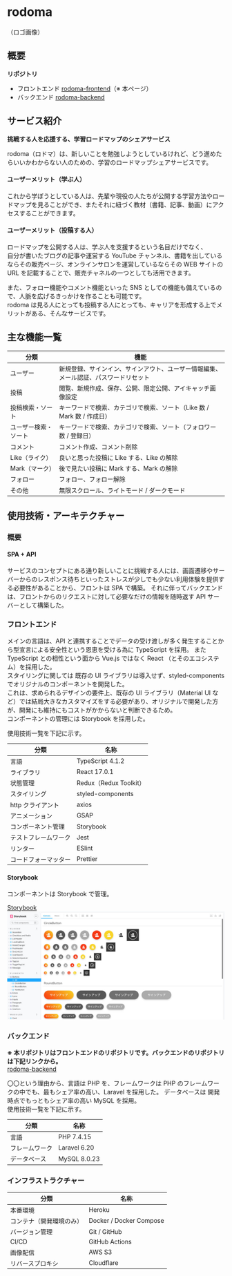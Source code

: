 # rodoma

（ロゴ画像）

## 概要

**リポジトリ**

- フロントエンド [rodoma-frontend](https://github.com/kentsunekawa/rodoma-frontend)（※ 本ページ）
- バックエンド [rodoma-backend](https://github.com/kentsunekawa/rodoma-backend)

## サービス紹介

**挑戦する人を応援する、学習ロードマップのシェアサービス**

rodoma（ロドマ）は、新しいことを勉強しようとしているけれど、どう進めたらいいかわからない人のための、学習のロードマップシェアサービスです。

#### ユーザーメリット（学ぶ人）

これから学ぼうとしている人は、先輩や現役の人たちが公開する学習方法やロードマップを見ることができ、またそれに紐づく教材（書籍、記事、動画）にアクセスすることができます。

#### ユーザーメリット（投稿する人）

ロードマップを公開する人は、学ぶ人を支援するという名目だけでなく、  
自分が書いたブログの記事や運営する YouTube チャンネル、書籍を出しているならその販売ページ、オンラインサロンを運営しているならその WEB サイトの URL を記載することで、販売チャネルの一つとしても活用できます。

また、フォロー機能やコメント機能といった SNS としての機能も備えているので、人脈を広げるきっかけを作ることも可能です。  
rodoma は見る人にとっても投稿する人にとっても、キャリアを形成する上でメリットがある、そんなサービスです。

## 主な機能一覧

| 分類                 | 機能                                                                                 |
| -------------------- | ------------------------------------------------------------------------------------ |
| ユーザー             | 新規登録、サインイン、サインアウト、ユーザー情報編集、メール認証、パスワードリセット |
| 投稿                 | 閲覧、新規作成、保存、公開、限定公開、アイキャッチ画像設定                           |
| 投稿検索・ソート     | キーワードで検索、カテゴリで検索、ソート（Like 数 / Mark 数 / 作成日）               |
| ユーザー検索・ソート | キーワードで検索、カテゴリで検索、ソート（フォロワー数 / 登録日）                    |
| コメント             | コメント作成、コメント削除                                                           |
| Like（ライク）       | 良いと思った投稿に Like する、Like の解除                                            |
| Mark（マーク）       | 後で見たい投稿に Mark する、Mark の解除                                              |
| フォロー             | フォロー、フォロー解除                                                               |
| その他               | 無限スクロール、ライトモード / ダークモード                                          |

## 使用技術・アーキテクチャー

### 概要

#### SPA + API

サービスのコンセプトにある通り新しいことに挑戦する人には、画面遷移やサーバーからのレスポンス待ちといったストレスが少しでも少ない利用体験を提供する必要性があることから、フロントは SPA で構築。
それに伴ってバックエンドは、フロントからのリクエストに対して必要なだけの情報を随時返す API サーバーとして構築した。

### フロントエンド

メインの言語は、API と連携することでデータの受け渡しが多く発生することから型宣言による安全性という恩恵を受ける為に TypeScript を採用。
また TypeScript との相性という面から Vue.js ではなく React （とそのエコシステム）を採用した。  
スタイリングに関しては 既存の UI ライブラリは導入せず、styled-components でオリジナルのコンポーネントを開発した。  
これは、求められるデザインの要件上、既存の UI ライブラリ（Material UI など）では結局大きなカスタマイズをする必要があり、オリジナルで開発した方が、開発にも維持にもコストがかからないと判断できるため。  
コンポーネントの管理には Storybook を採用した。

使用技術一覧を下記に示す。

| 分類                 | 名称                   |
| -------------------- | ---------------------- |
| 言語                 | TypeScript 4.1.2       |
| ライブラリ           | React 17.0.1           |
| 状態管理             | Redux（Redux Toolkit） |
| スタイリング         | styled-components      |
| http クライアント    | axios                  |
| アニメーション       | GSAP                   |
| コンポーネント管理   | Storybook              |
| テストフレームワーク | Jest                   |
| リンター             | ESlint                 |
| コードフォーマッター | Prettier               |

#### Storybook

コンポーネントは Storybook で管理。

[Storybook](https://storybook.rodoma.net/index.html)
![storybook](doc/img/storybook.jpg)

### バックエンド

**※ 本リポジトリはフロントエンドのリポジトリです。バックエンドのリポジトリは下記リンクから。**  
[rodoma-backend](https://github.com/kentsunekawa/rodoma-backend)

〇〇という理由から、言語は PHP を、フレームワークは PHP のフレームワークの中でも、最もシェア率の高い、Laravel を採用した。
データベースは 開発時点でもっともシェア率の高い MySQL を採用。  
使用技術一覧を下記に示す。

| 分類           | 名称         |
| -------------- | ------------ |
| 言語           | PHP 7.4.15   |
| フレームワーク | Laravel 6.20 |
| データベース   | MySQL 8.0.23 |

### インフラストラクチャー

| 分類                     | 名称                    |
| ------------------------ | ----------------------- |
| 本番環境                 | Heroku                  |
| コンテナ（開発環境のみ） | Docker / Docker Compose |
| バージョン管理           | Git / GitHub            |
| CI/CD                    | GitHub Actions          |
| 画像配信                 | AWS S3                  |
| リバースプロキシ         | Cloudflare              |

